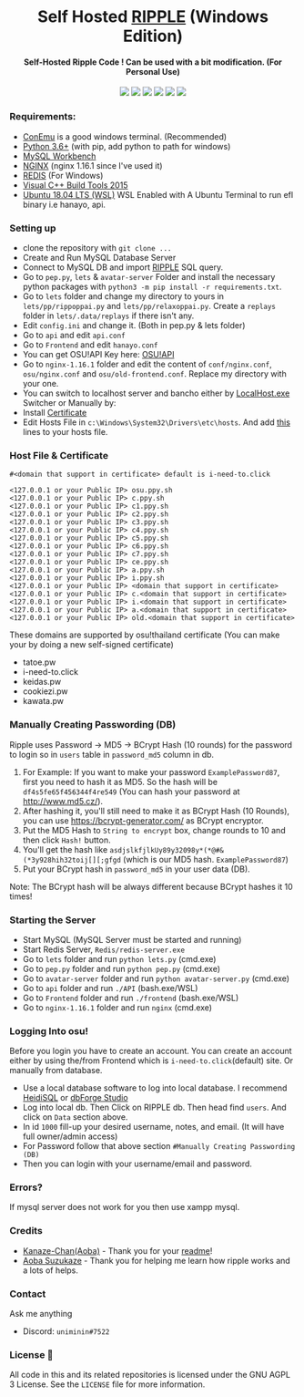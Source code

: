 <h1 align="center">
  Self Hosted <a href=https://ripple.moe>RIPPLE</a> (Windows Edition)
</h1>
<h4 align="center">Self-Hosted Ripple Code ! Can be used with a bit modification. (For Personal Use)</h4>

<p align="center">
  <img src="https://img.shields.io/badge/Maintained%3F-No-red?style=for-the-badge">
  <img src="https://img.shields.io/github/license/Uniminin/Light-Ripple-Windows?style=for-the-badge">
  <img src="https://img.shields.io/github/issues/Uniminin/Light-Ripple-Windows?color=violet&style=for-the-badge">
  <img src="https://img.shields.io/github/stars/Uniminin/Light-Ripple-Windows?style=for-the-badge">
  <img src="https://img.shields.io/github/forks/Uniminin/Light-Ripple-Windows?color=teal&style=for-the-badge">
  <img src="https://github.com/light-ripple/Light-Ripple-Windows/blob/master/RIPPLE.PNG"/>
</p>

### Requirements:
* <a href=https://conemu.github.io>ConEmu</a> is a good windows terminal. (Recommended)
* <a href=https://www.python.org/downloads/release/python-368>Python 3.6+</a> (with pip, add python to path for windows)
* <a href=https://dev.mysql.com/get/Downloads/MySQLInstaller/mysql-installer-web-community-8.0.18.0.msi>MySQL Workbench</a>
* <a href=http://nginx.org/en/download.html>NGINX</a> (nginx 1.16.1 since I've used it)
* <a href=https://github.com/tporadowski/redis/releases>REDIS</a> (For Windows)
* <a href="https://go.microsoft.com/fwlink/?LinkId=691126">Visual C++ Build Tools 2015</a>
* <a href="https://www.microsoft.com/en-us/p/ubuntu-1804-lts/9n9tngvndl3q?activetab=pivot:overviewtab">Ubuntu 18.04 LTS (WSL)</a> WSL Enabled with A Ubuntu Terminal to run efl binary i.e hanayo, api.

### Setting up
* clone the repository with `git clone ...`
* Create and Run MySQL Database Server
* Connect to MySQL DB and import <a href=https://github.com/Uniminin/Light-Ripple-Windows/blob/master/SQL/RIPPLE.sql>RIPPLE</a> SQL query.
* Go to `pep.py`, `lets` & `avatar-server` Folder and install the necessary python packages with `python3 -m pip install -r requirements.txt`.
* Go to `lets` folder and change my directory to yours in `lets/pp/rippoppai.py` and `lets/pp/relaxoppai.py`. Create a `replays` folder in `lets/.data/replays` if there isn't any.
* Edit `config.ini` and change it. (Both in pep.py & lets folder)
* Go to `api` and edit `api.conf`
* Go to `Frontend` and edit `hanayo.conf`
* You can get OSU!API Key here: <a href=https://old.ppy.sh>OSU!API</a>
* Go to `nginx-1.16.1` folder and edit the content of `conf/nginx.conf`, `osu/nginx.conf` and `osu/old-frontend.conf`. Replace my directory with your one.
* You can switch to localhost server and bancho either by <a href=https://github.com/Uniminin/Light-Ripple-Windows/blob/master/Switcher/LocalHost.exe>LocalHost.exe</a> Switcher or Manually by:
* Install <a href=https://github.com/Uniminin/Light-Ripple-Windows/blob/master/Certificate/cert.crt>Certificate</a>
* Edit Hosts File in `c:\Windows\System32\Drivers\etc\hosts`. And add <a href=https://raw.githubusercontent.com/Uniminin/Light-Ripple-Windows/master/Hosts/hosts.txt>this</a> lines to your hosts file.

### Host File & Certificate
```
#<domain that support in certificate> default is i-need-to.click

<127.0.0.1 or your Public IP> osu.ppy.sh
<127.0.0.1 or your Public IP> c.ppy.sh
<127.0.0.1 or your Public IP> c1.ppy.sh
<127.0.0.1 or your Public IP> c2.ppy.sh
<127.0.0.1 or your Public IP> c3.ppy.sh
<127.0.0.1 or your Public IP> c4.ppy.sh
<127.0.0.1 or your Public IP> c5.ppy.sh
<127.0.0.1 or your Public IP> c6.ppy.sh
<127.0.0.1 or your Public IP> c7.ppy.sh
<127.0.0.1 or your Public IP> ce.ppy.sh
<127.0.0.1 or your Public IP> a.ppy.sh
<127.0.0.1 or your Public IP> i.ppy.sh
<127.0.0.1 or your Public IP> <domain that support in certificate>
<127.0.0.1 or your Public IP> c.<domain that support in certificate>
<127.0.0.1 or your Public IP> i.<domain that support in certificate>
<127.0.0.1 or your Public IP> a.<domain that support in certificate>
<127.0.0.1 or your Public IP> old.<domain that support in certificate>
```

These domains are supported by osu!thailand certificate (You can make your by doing a new self-signed certificate)
- tatoe.pw
- i-need-to.click
- keidas.pw
- cookiezi.pw
- kawata.pw

### Manually Creating Passwording (DB)
Ripple uses Password -> MD5 -> BCrypt Hash (10 rounds) for the password to login so in `users` table in `password_md5` column in db.

1. For Example: If you want to make your password `ExamplePassword87`, first you need to hash it as MD5. So the hash will be `df4s5fe65f456344f4re549` (You can hash your password at http://www.md5.cz/).
2. After hashing it, you'll still need to make it as BCrypt Hash (10 Rounds), you can use https://bcrypt-generator.com/ as BCrypt encryptor.
3. Put the MD5 Hash to `String to encrypt` box, change rounds to 10 and then click `Hash!` button.
4. You'll get the hash like `asdjslkfjlkUy89y32098y*(*@#&(*3y928hih32toij[][;gfgd` (which is our MD5 hash. `ExamplePassword87`)
5. Put your BCrypt hash in `password_md5` in your user data (DB).

Note: The BCrypt hash will be always different because BCrypt hashes it 10 times!

### Starting the Server
* Start MySQL (MySQL Server must be started and running)
* Start Redis Server, `Redis/redis-server.exe`
* Go to `lets` folder and run `python lets.py` (cmd.exe)
* Go to `pep.py` folder and run `python pep.py` (cmd.exe)
* Go to `avatar-server` folder and run `python avatar-server.py` (cmd.exe)
* Go to `api` folder and run `./API` (bash.exe/WSL)
* Go to `Frontend` folder and run `./frontend` (bash.exe/WSL)
* Go to `nginx-1.16.1` folder and run `nginx` (cmd.exe)

### Logging Into osu!
Before you login you have to create an account. You can create an account either by using the/from Frontend which is `i-need-to.click`(default) site. Or manually from database.
* Use a local database software to log into local database. I recommend <a href=https://www.heidisql.com/download.php>HeidiSQL</a> or <a href=https://www.devart.com/dbforge/mysql/studio/download.html>dbForge Studio</a>
* Log into local db. Then Click on RIPPLE db. Then head find `users`. And click on `Data` section above.
* In id `1000` fill-up your desired username, notes, and email. (It will have full owner/admin access)
* For Password follow that above section `#Manually Creating Passwording (DB)`
* Then you can login with your username/email and password.

### Errors?
If mysql server does not work for you then use xampp mysql.

### Credits
* <a href=https://github.com/Kanaze-chan>Kanaze-Chan(Aoba)</a> - Thank you for your <a href=https://github.com/Kanaze-chan/readme>readme</a>!
* <a href=https://github.com/Hazuki-san>Aoba Suzukaze</a> - Thank you for helping me learn how ripple works and a lots of helps.


### Contact
Ask me anything
* Discord: `uniminin#7522`

### License :scroll:
All code in this and its related repositories is licensed under the GNU AGPL 3 License. See the `LICENSE` file for more information.
